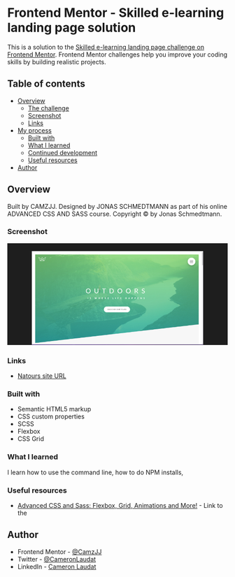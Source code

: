 # Frontend Mentor - Skilled e-learning landing page solution

This is a solution to the [Skilled e-learning landing page challenge on Frontend Mentor](https://www.frontendmentor.io/challenges/skilled-elearning-landing-page-S1ObDrZ8q). Frontend Mentor challenges help you improve your coding skills by building realistic projects.

## Table of contents

- [Overview](#overview)
  - [The challenge](#the-challenge)
  - [Screenshot](#screenshot)
  - [Links](#links)
- [My process](#my-process)
  - [Built with](#built-with)
  - [What I learned](#what-i-learned)
  - [Continued development](#continued-development)
  - [Useful resources](#useful-resources)
- [Author](#author)

## Overview

Built by CAMZJJ. Designed by JONAS SCHMEDTMANN as part of his online ADVANCED CSS AND SASS course. Copyright © by Jonas Schmedtmann.

### Screenshot

![](/screenshots.jpg)

### Links

- [Natours site URL](https://camjj-natours.netlify.app/)


### Built with

- Semantic HTML5 markup
- CSS custom properties
- SCSS
- Flexbox
- CSS Grid

### What I learned

I learn how to use the command line, how to do NPM installs, 

### Useful resources

- [Advanced CSS and Sass: Flexbox, Grid, Animations and More!](https://www.udemy.com/course/advanced-css-and-sass/) - Link to the 

## Author

- Frontend Mentor - [@CamzJJ](https://www.frontendmentor.io/profile/CamzJJ)
- Twitter - [@CameronLaudat](https://twitter.com/CameronLaudat)
- LinkedIn - [Cameron Laudat](https://www.linkedin.com/in/cameron-l-83a518a4/)
